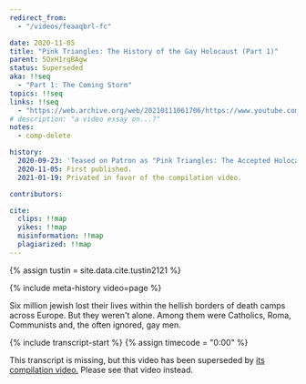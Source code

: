 ```yaml
---
redirect_from:
  - "/videos/feaaqbrl-fc"

date: 2020-11-05
title: "Pink Triangles: The History of the Gay Holocaust (Part 1)"
parent: 5OxH1rqBAgw
status: Superseded
aka: !!seq
  - "Part 1: The Coming Storm"
topics: !!seq
links: !!seq
  - "https://web.archive.org/web/20210111061706/https://www.youtube.com/watch?v=FeAAqBRL-fc"
# description: "a video essay on...?"
notes:
  - comp-delete

history:
  2020-09-23: 'Teased on Patron as "Pink Triangles: The Accepted Holocaust"'
  2020-11-05: First published.
  2021-01-19: Privated in favor of the compilation video.

contributors:

cite:
  clips: !!map
  yikes: !!map
  misinformation: !!map
  plagiarized: !!map
---
```

{% assign tustin = site.data.cite.tustin2121 %}

<compare>
{% include meta-history video=page %}
<credits class="desc">

Six million jewish lost their lives within the hellish borders of death camps across Europe. But they weren't alone. Among them were Catholics, Roma, Communists and, the often ignored, gay men. 

</credits>
</compare>

{% include transcript-start %}
{% assign timecode = "0:00" %}

<div class="notice-banner">This transcript is missing, but this video has been superseded by <a href="{{ page.parent }}">its compilation video.<i class="fa-solid fa-arrow-turn-up"></i></a> Please see that video instead.</div>
